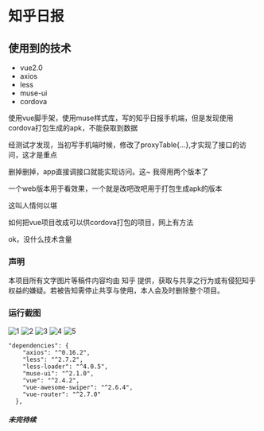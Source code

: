 # 知乎日报

## 使用到的技术
*  vue2.0
*  axios
*  less
*  muse-ui
*  cordova

使用vue脚手架，使用muse样式库，写的知乎日报手机端，但是发现使用cordova打包生成的apk，不能获取到数据

经测试才发现，当初写手机端时候，修改了proxyTable{...},才实现了接口的访问，这才是重点

删掉删掉，app直接调接口就能实现访问。这~   我得用两个版本了

一个web版本用于看效果，一个就是改吧改吧用于打包生成apk的版本

这叫人情何以堪

如何把vue项目改成可以供cordova打包的项目，网上有方法

ok，没什么技术含量

### 声明

本项目所有文字图片等稿件内容均由 知乎 提供，获取与共享之行为或有侵犯知乎权益的嫌疑。若被告知需停止共享与使用，本人会及时删除整个项目。

### 运行截图
![1](https://github.com/1008611/vue-zhihu/blob/master/img/1.png)
![2](https://github.com/1008611/vue-zhihu/blob/master/img/2.png)
![3](https://github.com/1008611/vue-zhihu/blob/master/img/3.png)
![4](https://github.com/1008611/vue-zhihu/blob/master/img/4.png)
![5](https://github.com/1008611/vue-zhihu/blob/master/img/5.png)

``` dependencies
"dependencies": {
    "axios": "^0.16.2",
    "less": "^2.7.2",
    "less-loader": "^4.0.5",
    "muse-ui": "^2.1.0",
    "vue": "^2.4.2",
    "vue-awesome-swiper": "^2.6.4",
    "vue-router": "^2.7.0"
  },
```
##### 未完待续
